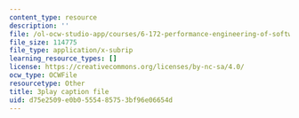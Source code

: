 ```yaml
---
content_type: resource
description: ''
file: /ol-ocw-studio-app/courses/6-172-performance-engineering-of-software-systems-fall-2018/d75e2509e0b0555485753bf96e06654d_3735211.vtt
file_size: 114775
file_type: application/x-subrip
learning_resource_types: []
license: https://creativecommons.org/licenses/by-nc-sa/4.0/
ocw_type: OCWFile
resourcetype: Other
title: 3play caption file
uid: d75e2509-e0b0-5554-8575-3bf96e06654d
---
```

